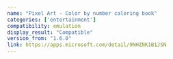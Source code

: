 ```yaml
---
name: "Pixel Art - Color by number caloring book"
categories: ['entertainment']
compatibility: emulation
display_result: "Compatible"
version_from: "1.6.0"
link: https://apps.microsoft.com/detail/9NHZNK1B1JSN
---
```

